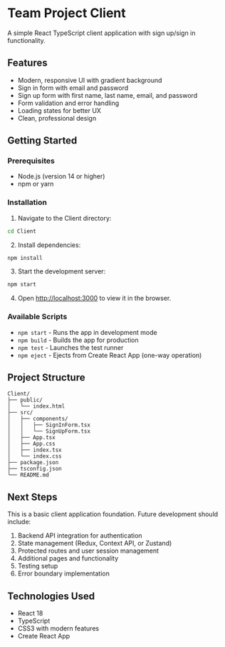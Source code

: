 # Team Project Client

A simple React TypeScript client application with sign up/sign in functionality.

## Features

- Modern, responsive UI with gradient background
- Sign in form with email and password
- Sign up form with first name, last name, email, and password
- Form validation and error handling
- Loading states for better UX
- Clean, professional design

## Getting Started

### Prerequisites

- Node.js (version 14 or higher)
- npm or yarn

### Installation

1. Navigate to the Client directory:
```bash
cd Client
```

2. Install dependencies:
```bash
npm install
```

3. Start the development server:
```bash
npm start
```

4. Open [http://localhost:3000](http://localhost:3000) to view it in the browser.

### Available Scripts

- `npm start` - Runs the app in development mode
- `npm build` - Builds the app for production
- `npm test` - Launches the test runner
- `npm eject` - Ejects from Create React App (one-way operation)

## Project Structure

```
Client/
├── public/
│   └── index.html
├── src/
│   ├── components/
│   │   ├── SignInForm.tsx
│   │   └── SignUpForm.tsx
│   ├── App.tsx
│   ├── App.css
│   ├── index.tsx
│   └── index.css
├── package.json
├── tsconfig.json
└── README.md
```

## Next Steps

This is a basic client application foundation. Future development should include:

1. Backend API integration for authentication
2. State management (Redux, Context API, or Zustand)
3. Protected routes and user session management
4. Additional pages and functionality
5. Testing setup
6. Error boundary implementation

## Technologies Used

- React 18
- TypeScript
- CSS3 with modern features
- Create React App
